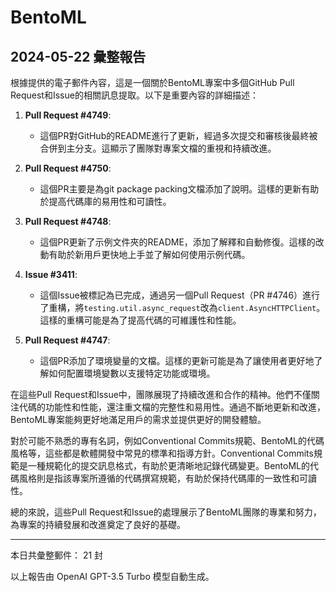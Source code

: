 # BentoML

## 2024-05-22 彙整報告

根據提供的電子郵件內容，這是一個關於BentoML專案中多個GitHub Pull Request和Issue的相關訊息提取。以下是重要內容的詳細描述：



1. **Pull Request #4749**:

   - 這個PR對GitHub的README進行了更新，經過多次提交和審核後最終被合併到主分支。這顯示了團隊對專案文檔的重視和持續改進。

  

2. **Pull Request #4750**:

   - 這個PR主要是為git package packing文檔添加了說明。這樣的更新有助於提高代碼庫的易用性和可讀性。



3. **Pull Request #4748**:

   - 這個PR更新了示例文件夾的README，添加了解釋和自動修復。這樣的改動有助於新用戶更快地上手並了解如何使用示例代碼。



4. **Issue #3411**:

   - 這個Issue被標記為已完成，通過另一個Pull Request（PR #4746）進行了重構，將`testing.util.async_request`改為`client.AsyncHTTPClient`。這樣的重構可能是為了提高代碼的可維護性和性能。



5. **Pull Request #4747**:

   - 這個PR添加了環境變量的文檔。這樣的更新可能是為了讓使用者更好地了解如何配置環境變數以支援特定功能或環境。



在這些Pull Request和Issue中，團隊展現了持續改進和合作的精神。他們不僅關注代碼的功能性和性能，還注重文檔的完整性和易用性。通過不斷地更新和改進，BentoML專案能夠更好地滿足用戶的需求並提供更好的開發體驗。



對於可能不熟悉的專有名詞，例如Conventional Commits規範、BentoML的代碼風格等，這些都是軟體開發中常見的標準和指導方針。Conventional Commits規範是一種規範化的提交訊息格式，有助於更清晰地記錄代碼變更。BentoML的代碼風格則是指該專案所遵循的代碼撰寫規範，有助於保持代碼庫的一致性和可讀性。



總的來說，這些Pull Request和Issue的處理展示了BentoML團隊的專業和努力，為專案的持續發展和改進奠定了良好的基礎。



---



本日共彙整郵件： 21 封



以上報告由 OpenAI GPT-3.5 Turbo 模型自動生成。